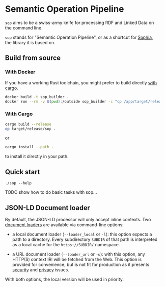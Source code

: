 Semantic Operation Pipeline
===========================

`sop` aims to be a swiss-army knife for processing RDF and Linked Data on the command line.

`sop` stands for "Semantic Operation Pipeline",
or as a shortcut for [Sophia](https://github.com/pchampin/sophia_rs),
the library it is based on.

## Build from source

### With Docker

If you have a working Rust toolchain, you might prefer to build directly [with cargo](#with_cargo).

```bash
docker build -t sop_builder .
docker run --rm -v $(pwd):/outside sop_builder -c "cp /app/target/release/sop /outside"
```

### With Cargo

```bash
cargo build --release
cp target/release/sop .
```

or

```bash
cargo install --path .
```
to install it directly in your path.

## Quick start

```
./sop --help
```

TODO show how to do basic tasks with sop...

## JSON-LD Document loader

By default, the JSON-LD processor will only accept inline contexts.
Two [document loaders](https://www.w3.org/TR/json-ld11-api/#remote-document-and-context-retrieval)
are available via command-line options:

* a local document loader (`--loader_local` or `-l`):
  this option expects a path to a directory.
  Every subdirectory `SUBDIR` of that path is interpreted as a local cache for the
  `https://SUBDIR/` namespace.

* a URL document loader (`--loader_url` or `-u`):
  with this option, any HTTP(S) context IRI will be fetched from the Web.
  This option is provided for convenience,
  but is not fit for production as it presents
  [security](https://www.w3.org/TR/json-ld11/#iana-security)
  and [privacy](https://www.w3.org/TR/json-ld11/#privacy) issues.

With both options, the local version will be used in priority.
